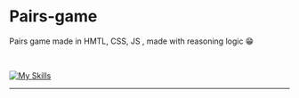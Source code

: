 # Pairs-game
Pairs game made in HMTL, CSS, JS , made with reasoning logic 😁

<br>

[![My Skills](https://skillicons.dev/icons?i=js,html,css)](https://skillicons.dev)

----
